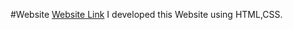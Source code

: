 #Website
[Website Link](https://os-projectteam8.netlify.app/)
I developed this Website using HTML,CSS.
